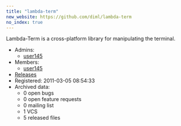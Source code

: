 ```yaml
---
title: "lambda-term"
new_website: https://github.com/diml/lambda-term
no_index: true
---
```


Lambda-Term is a cross-platform library for manipulating the terminal.

* Admins:
  * [user145](/users/user145)
* Members:
  * [user145](/users/user145)
* [Releases](https://download.ocamlcore.org/lambda-term)
* Registered: 2011-03-05 08:54:33
* Archived data:
  * 0 open bugs
  * 0 open feature requests
  * 0 mailing list
  * 1 VCS
  * 5 released files
